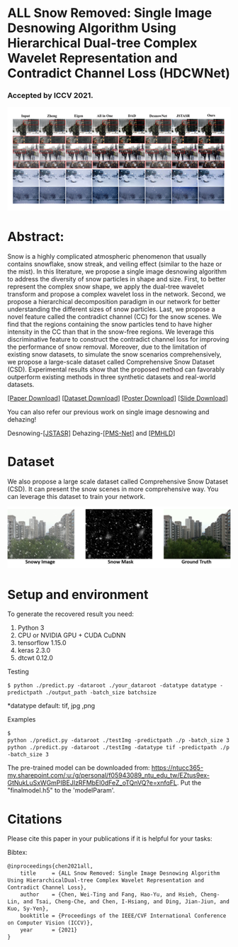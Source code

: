 # ALL Snow Removed: Single Image Desnowing Algorithm Using Hierarchical Dual-tree Complex Wavelet Representation and Contradict Channel Loss (HDCWNet)

### Accepted by ICCV 2021.

![image](folder/result.png)


# Abstract:
Snow is a highly complicated atmospheric phenomenon that usually contains snowflake, snow streak, and veiling effect (similar to the haze or the mist). In this literature, we propose a single image desnowing algorithm to address the diversity of snow particles in shape and size. First, to better represent the complex snow shape, we apply the dual-tree wavelet transform and propose a complex wavelet loss in the network. Second, we propose a hierarchical decomposition paradigm in our network for better understanding the different sizes of snow particles. Last, we propose a novel feature called the contradict channel (CC) for the snow scenes. We find that the regions containing the snow particles tend to have higher intensity in the CC than that in the snow-free regions. We leverage this discriminative feature to construct the contradict channel loss for improving the performance of snow removal. Moreover, due to the limitation of existing snow datasets, to simulate the snow scenarios comprehensively, we propose a large-scale dataset called Comprehensive Snow Dataset (CSD). Experimental results show that the proposed method can favorably outperform existing methods in three synthetic datasets and real-world datasets.



[[Paper Download]](https://openaccess.thecvf.com/content/ICCV2021/papers/Chen_ALL_Snow_Removed_Single_Image_Desnowing_Algorithm_Using_Hierarchical_Dual-Tree_ICCV_2021_paper.pdf)
[[Dataset Download]](https://ccncuedutw-my.sharepoint.com/:u:/g/personal/104501531_cc_ncu_edu_tw/EfCooq0sZxxNkB7F8HgCyKwB-sJQtVE59_Gpb9soatYi5A?e=5NjDhb)
[[Poster Download]](https://ntucc365-my.sharepoint.com/:b:/g/personal/f05943089_ntu_edu_tw/EXjU8U85nMZMkoHwqVCO_QEBlWvz9U803iinqfkLv3QrZg?e=3k0diD)
[[Slide Download]](https://ntucc365-my.sharepoint.com/:b:/g/personal/f05943089_ntu_edu_tw/EVUaKr-l1UNDoUeuInao0RkB6kv5MDMfUcUCNp96rRZeTA?e=5LYZSC)

You can also refer our previous work on single image desnowing and dehazing!

Desnowing-[[JSTASR]](https://github.com/weitingchen83/JSTASR-DesnowNet-ECCV-2020)
Dehazing-[[PMS-Net]](https://github.com/weitingchen83/PMS-Net) and [[PMHLD]](https://github.com/weitingchen83/Dehazing-PMHLD-Patch-Map-Based-Hybrid-Learning-DehazeNet-for-Single-Image-Haze-Removal-TIP-2020)


# Dataset
We also propose a large scale dataset called Comprehensive Snow Dataset (CSD). It can present the snow scenes in more comprehensive way. You can leverage this dataset to train your network.

![image](folder/csd.png)




# Setup and environment

To generate the recovered result you need:

1. Python 3
2. CPU or NVIDIA GPU + CUDA CuDNN
3. tensorflow 1.15.0
4. keras 2.3.0
5. dtcwt 0.12.0

Testing
```
$ python ./predict.py -dataroot ./your_dataroot -datatype datatype -predictpath ./output_path -batch_size batchsize
```
*datatype default: tif, jpg ,png

Examples
```
$ 
python ./predict.py -dataroot ./testImg -predictpath ./p -batch_size 3
python ./predict.py -dataroot ./testImg -datatype tif -predictpath ./p -batch_size 3
```


The pre-trained model can be downloaded from: https://ntucc365-my.sharepoint.com/:u:/g/personal/f05943089_ntu_edu_tw/EZtus9ex-GtNukLuSxWGmPIBEJIzRFMbEl0dFeZ_oTQnVQ?e=xnfqFL. 
Put the "finalmodel.h5" to the 'modelParam'.


# Citations
Please cite this paper in your publications if it is helpful for your tasks:    

Bibtex:
```
@inproceedings{chen2021all,
    title     = {ALL Snow Removed: Single Image Desnowing Algorithm Using HierarchicalDual-tree Complex Wavelet Representation and Contradict Channel Loss},
    author    = {Chen, Wei-Ting and Fang, Hao-Yu, and Hsieh, Cheng-Lin, and Tsai, Cheng-Che, and Chen, I-Hsiang, and Ding, Jian-Jiun, and Kuo, Sy-Yen},
    booktitle = {Proceedings of the IEEE/CVF International Conference on Computer Vision (ICCV)},
    year      = {2021}
}
```
